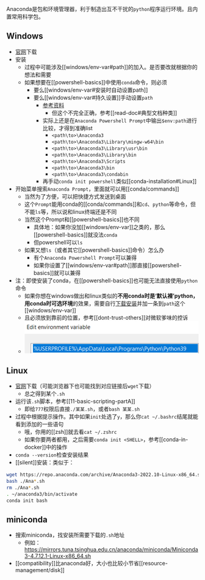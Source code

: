 Anaconda是包和环境管理器，利于制造出互不干扰的`python`程序运行环境。且内置常用科学包。
## Windows
- [官网](https://www.anaconda.com/download)下载
- 安装
  - 过程中可能涉及[[windows/env-var#path]]的加入。是否要改就根据你的想法和需要
  - 如果想要在[[powershell-basics]]中使用`conda`命令，则必须
    - 要么[[windows/env-var#安装时自动设置path]]
    - 要么[[windows/env-var#持久设置]]手动设置`path`
      - [参考资料](https://blog.csdn.net/Python_Smily/article/details/105993200)
        - 但这个不完全正确，参考[[read-doc#典型文档种类]]
      - 实际上还是在`Anaconda Powershell Prompt`中输出`$env:path`进行比较，才得到准确list
        - `<path\to>\Anaconda3`
        - `<path\to>\Anaconda3\Library\mingw-w64\bin`
        - `<path\to>\Anaconda3\Library\usr\bin`
        - `<path\to>\Anaconda3\Library\bin`
        - `<path\to>\Anaconda3\Scripts`
        - `<path\to>\Anaconda3\bin`
        - `<path\to>\Anaconda3\condabin`
      - 再手动`conda init powershell`类似[[conda-installation#Linux]]
- 开始菜单搜索`Anaconda Prompt`，里面就可以用[[conda/commands]]
  - 当然为了方便，可以把快捷方式发送到桌面
  - 这个`Prompt`能用conda的[[conda/commands]]和`cd`、`python`等命令，但不能`ls`等，所以说和linux终端还是不同
  - 当然这个Prompt和[[powershell-basics]]也不同
    - 具体地：如果你没加[[windows/env-var]]之类的，那么[[powershell-basics]]就没法`conda`
    - 但powershell可以`ls`
  - 如果又想`ls`（或者其它[[powershell-basics]]命令）怎么办
    - 有个`Anaconda Powershell Prompt`可以兼得
    - 如果你设置了[[windows/env-var#path]]那直接[[powershell-basics]]就可以兼得
- 注：即使安装了conda，在[[powershell-basics]]也可能无法直接使用`python`命令
  - 如果你想在windows做出和linux类似的**不用conda时是‘默认裸’python，用conda时可选环境**的效果，需要自行[下载安装](https://www.python.org/downloads/windows/)并加一条到`path`这个[[windows/env-var]]
  - 且必须放到靠前的位置，参考[[dont-trust-others]]对微软爹味的控诉
  - ![](windows-add-path.png)
## Linux
- [官网](https://www.anaconda.com/)下载（可能浏览器下也可能找到对应链接后`wget`下载）
  - 总之得到某个`.sh`
- 运行该`.sh`脚本，参考[[11-basic-scripting-partA]]
  - 即给`777`权限后直接`./某某.sh`，或者`bash 某某.sh`
- 过程中根据提示操作。其中如果`init`处选了`y`，那么你`cat ~/.bashrc`结尾就能看到添加的一些语句
  - 哦，你用的[[zsh]]就去看`cat ~/.zshrc`
  - 如果你要两者都用，之后需要`conda init <SHELL>`，参考[[conda-in-docker]]中的操作
- `conda --version`检查安装结果
- [[silent]]安装：类似于：
```sh
wget https://repo.anaconda.com/archive/Anaconda3-2022.10-Linux-x86_64.sh
bash ./Ana*.sh
rm ./Ana*.sh
. ~/anaconda3/bin/activate
conda init bash
```
## miniconda
- 搜索miniconda，找安装所需要下载的`.sh`地址
  - 例如： https://mirrors.tuna.tsinghua.edu.cn/anaconda/miniconda/Miniconda3-4.7.12.1-Linux-x86_64.sh
- [[compatibility]]比anaconda好，大小也比较小节省[[resource-management/disk]]